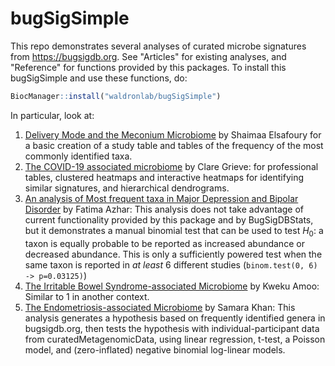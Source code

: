 # bugSigSimple

This repo demonstrates several analyses of curated microbe signatures from
https://bugsigdb.org. See "Articles" for existing analyses, and "Reference" for 
functions provided by this packages. To install this bugSigSimple and use these
functions, do:

```r
BiocManager::install("waldronlab/bugSigSimple")
```

In particular, look at:

1. [Delivery Mode and the Meconium Microbiome](https://waldronlab.io/bugSigSimple/articles/c-section_meconium_shaimaa.html) by Shaimaa Elsafoury for a basic creation of a study table and tables of the frequency of the most commonly identified taxa.
2. [The COVID-19 associated microbiome](http://waldronlab.io/bugSigSimple/articles/capstoneanalysis_clare.html) by Clare Grieve: for professional tables, clustered heatmaps and interactive heatmaps for identifying similar signatures, and hierarchical dendrograms.
3. [An analysis of Most frequent taxa in Major Depression and Bipolar Disorder](http://waldronlab.io/bugSigSimple/articles/capstoneanalysis_fatima.html) by Fatima Azhar: This analysis does not take advantage of current functionality provided by this package and by BugSigDBStats, but it demonstrates a manual binomial test that can be used to test $H_0$: a taxon is equally probable to be reported as increased abundance or decreased abundance. This is only a sufficiently powered test when the same taxon is reported in _at least_ 6 different studies (`binom.test(0, 6) -> p=0.03125)`)
4. [The Irritable Bowel Syndrome-associated Microbiome](http://waldronlab.io/bugSigSimple/articles/capstoneanalysis_kweku.html) by Kweku Amoo: Similar to 1 in another context.
5. [The Endometriosis-associated Microbiome](http://waldronlab.io/bugSigSimple/articles/fieldworkanalysis_samara.html) by Samara Khan: This analysis generates a hypothesis based on frequently identified genera in bugsigdb.org, then tests the hypothesis with individual-participant data from curatedMetagenomicData, using linear regression, t-test, a Poisson model, and (zero-inflated) negative binomial log-linear models. 
